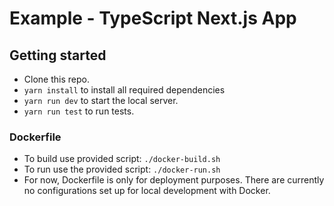 # Example - TypeScript Next.js App
## Getting started
- Clone this repo.
- `yarn install` to install all required dependencies
- `yarn run dev` to start the local server.
- `yarn run test` to run tests.

### Dockerfile
- To build use provided script: `./docker-build.sh`
- To run use the provided script: `./docker-run.sh`
- For now, Dockerfile is only for deployment purposes. There are currently no configurations set up for local development with Docker.
